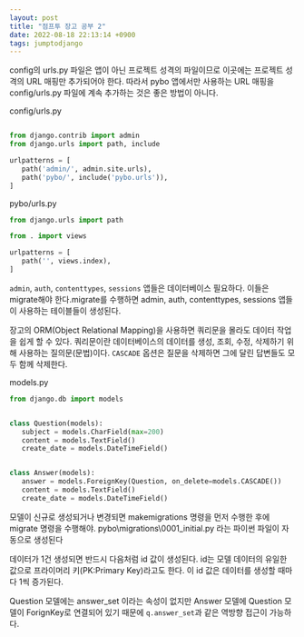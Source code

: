 ```yaml
---
layout: post
title: "점프투 장고 공부 2"
date: 2022-08-18 22:13:14 +0900
tags: jumptodjango
---
```


config의 urls.py 파일은 앱이 아닌 프로젝트 성격의 파일이므로 이곳에는 프로젝트 성격의 URL 매핑만 추가되어야 한다. 따라서 pybo 앱에서만 사용하는 URL 매핑을 config/urls.py 파일에 계속 추가하는 것은 좋은 방법이 아니다.

config/urls.py

```python

from django.contrib import admin
from django.urls import path, include

urlpatterns = [
   path('admin/', admin.site.urls),
   path('pybo/', include('pybo.urls')),
]
```

pybo/urls.py

```python
from django.urls import path

from . import views

urlpatterns = [
   path('', views.index),
]
```

`admin`, `auth`, `contenttypes`, `sessions` 앱들은 데이터베이스 필요하다. 이들은 migrate해야 한다.migrate를 수행하면 admin, auth, contenttypes, sessions 앱들이 사용하는 테이블들이 생성된다.

장고의 ORM(Object Relational Mapping)을 사용하면 쿼리문을 몰라도 데이터 작업을 쉽게 할 수 있다.
쿼리문이란 데이터베이스의 데이터를 생성, 조회, 수정, 삭제하기 위해 사용하는 질의문(문법)이다.
`CASCADE` 옵션은 질문을 삭제하면 그에 달린 답변들도 모두 함께 삭제한다.

models.py

```python
from django.db import models


class Question(models):
   subject = models.CharField(max=200)
   content = models.TextField()
   create_date = models.DateTimeField()


class Answer(models):
   answer = models.ForeignKey(Question, on_delete=models.CASCADE())
   content = models.TextField()
   create_date = models.DateTimeField()
```

모델이 신규로 생성되거나 변경되면 makemigrations 명령을 먼저 수행한 후에 migrate 명령을 수행해야. pybo\migrations\0001_initial.py 라는 파이썬 파일이 자동으로 생성된다

데이터가 1건 생성되면 반드시 다음처럼 id 값이 생성된다. id는 모델 데이터의 유일한 값으로 프라이머리 키(PK:Primary Key)라고도 한다. 이 id 값은 데이터를 생성할 때마다 1씩 증가된다.

Question 모델에는 answer_set 이라는 속성이 없지만 Answer 모델에 Question 모델이 ForignKey로 연결되어 있기 때문에 `q.answer_set`과 같은 역방향 접근이 가능하다.
